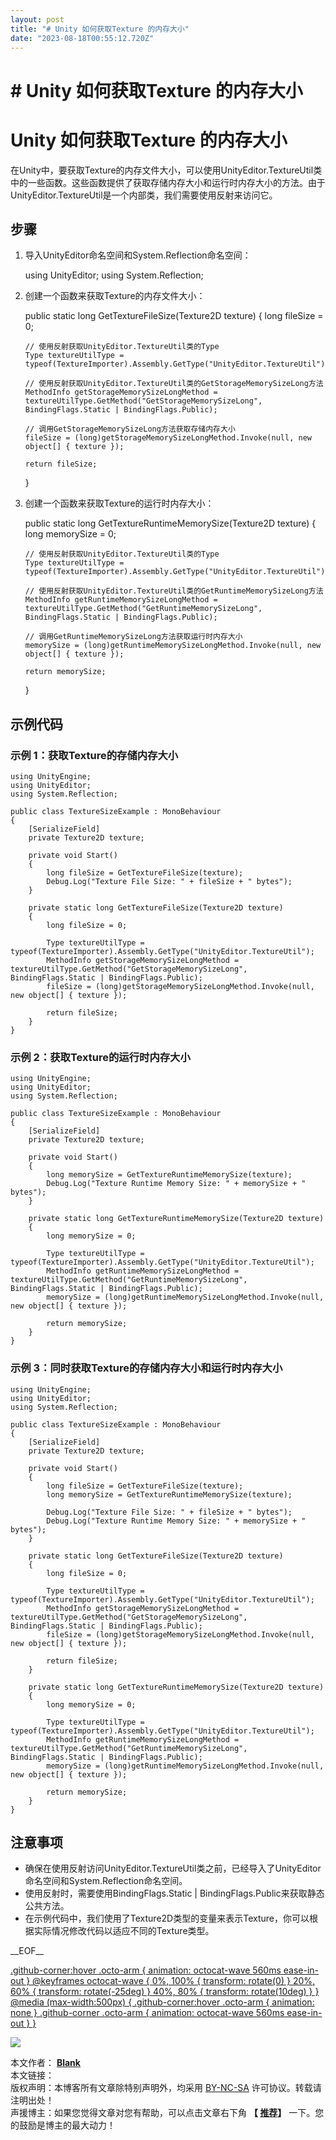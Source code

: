 ```yaml
---
layout: post
title: "# Unity 如何获取Texture 的内存大小"
date: "2023-08-18T00:55:12.720Z"
---
```

\# Unity 如何获取Texture 的内存大小
==========================

Unity 如何获取Texture 的内存大小
=======================

在Unity中，要获取Texture的内存文件大小，可以使用UnityEditor.TextureUtil类中的一些函数。这些函数提供了获取存储内存大小和运行时内存大小的方法。由于UnityEditor.TextureUtil是一个内部类，我们需要使用反射来访问它。

步骤
--

1.  导入UnityEditor命名空间和System.Reflection命名空间：

    using UnityEditor;
    using System.Reflection;
    

2.  创建一个函数来获取Texture的内存文件大小：

    public static long GetTextureFileSize(Texture2D texture)
    {
        long fileSize = 0;
    
        // 使用反射获取UnityEditor.TextureUtil类的Type
        Type textureUtilType = typeof(TextureImporter).Assembly.GetType("UnityEditor.TextureUtil");
    
        // 使用反射获取UnityEditor.TextureUtil类的GetStorageMemorySizeLong方法
        MethodInfo getStorageMemorySizeLongMethod = textureUtilType.GetMethod("GetStorageMemorySizeLong", BindingFlags.Static | BindingFlags.Public);
    
        // 调用GetStorageMemorySizeLong方法获取存储内存大小
        fileSize = (long)getStorageMemorySizeLongMethod.Invoke(null, new object[] { texture });
    
        return fileSize;
    }
    

3.  创建一个函数来获取Texture的运行时内存大小：

    public static long GetTextureRuntimeMemorySize(Texture2D texture)
    {
        long memorySize = 0;
    
        // 使用反射获取UnityEditor.TextureUtil类的Type
        Type textureUtilType = typeof(TextureImporter).Assembly.GetType("UnityEditor.TextureUtil");
    
        // 使用反射获取UnityEditor.TextureUtil类的GetRuntimeMemorySizeLong方法
        MethodInfo getRuntimeMemorySizeLongMethod = textureUtilType.GetMethod("GetRuntimeMemorySizeLong", BindingFlags.Static | BindingFlags.Public);
    
        // 调用GetRuntimeMemorySizeLong方法获取运行时内存大小
        memorySize = (long)getRuntimeMemorySizeLongMethod.Invoke(null, new object[] { texture });
    
        return memorySize;
    }
    

示例代码
----

### 示例 1：获取Texture的存储内存大小

    using UnityEngine;
    using UnityEditor;
    using System.Reflection;
    
    public class TextureSizeExample : MonoBehaviour
    {
        [SerializeField]
        private Texture2D texture;
    
        private void Start()
        {
            long fileSize = GetTextureFileSize(texture);
            Debug.Log("Texture File Size: " + fileSize + " bytes");
        }
    
        private static long GetTextureFileSize(Texture2D texture)
        {
            long fileSize = 0;
    
            Type textureUtilType = typeof(TextureImporter).Assembly.GetType("UnityEditor.TextureUtil");
            MethodInfo getStorageMemorySizeLongMethod = textureUtilType.GetMethod("GetStorageMemorySizeLong", BindingFlags.Static | BindingFlags.Public);
            fileSize = (long)getStorageMemorySizeLongMethod.Invoke(null, new object[] { texture });
    
            return fileSize;
        }
    }
    

### 示例 2：获取Texture的运行时内存大小

    using UnityEngine;
    using UnityEditor;
    using System.Reflection;
    
    public class TextureSizeExample : MonoBehaviour
    {
        [SerializeField]
        private Texture2D texture;
    
        private void Start()
        {
            long memorySize = GetTextureRuntimeMemorySize(texture);
            Debug.Log("Texture Runtime Memory Size: " + memorySize + " bytes");
        }
    
        private static long GetTextureRuntimeMemorySize(Texture2D texture)
        {
            long memorySize = 0;
    
            Type textureUtilType = typeof(TextureImporter).Assembly.GetType("UnityEditor.TextureUtil");
            MethodInfo getRuntimeMemorySizeLongMethod = textureUtilType.GetMethod("GetRuntimeMemorySizeLong", BindingFlags.Static | BindingFlags.Public);
            memorySize = (long)getRuntimeMemorySizeLongMethod.Invoke(null, new object[] { texture });
    
            return memorySize;
        }
    }
    

### 示例 3：同时获取Texture的存储内存大小和运行时内存大小

    using UnityEngine;
    using UnityEditor;
    using System.Reflection;
    
    public class TextureSizeExample : MonoBehaviour
    {
        [SerializeField]
        private Texture2D texture;
    
        private void Start()
        {
            long fileSize = GetTextureFileSize(texture);
            long memorySize = GetTextureRuntimeMemorySize(texture);
    
            Debug.Log("Texture File Size: " + fileSize + " bytes");
            Debug.Log("Texture Runtime Memory Size: " + memorySize + " bytes");
        }
    
        private static long GetTextureFileSize(Texture2D texture)
        {
            long fileSize = 0;
    
            Type textureUtilType = typeof(TextureImporter).Assembly.GetType("UnityEditor.TextureUtil");
            MethodInfo getStorageMemorySizeLongMethod = textureUtilType.GetMethod("GetStorageMemorySizeLong", BindingFlags.Static | BindingFlags.Public);
            fileSize = (long)getStorageMemorySizeLongMethod.Invoke(null, new object[] { texture });
    
            return fileSize;
        }
    
        private static long GetTextureRuntimeMemorySize(Texture2D texture)
        {
            long memorySize = 0;
    
            Type textureUtilType = typeof(TextureImporter).Assembly.GetType("UnityEditor.TextureUtil");
            MethodInfo getRuntimeMemorySizeLongMethod = textureUtilType.GetMethod("GetRuntimeMemorySizeLong", BindingFlags.Static | BindingFlags.Public);
            memorySize = (long)getRuntimeMemorySizeLongMethod.Invoke(null, new object[] { texture });
    
            return memorySize;
        }
    }
    

注意事项
----

*   确保在使用反射访问UnityEditor.TextureUtil类之前，已经导入了UnityEditor命名空间和System.Reflection命名空间。
*   使用反射时，需要使用BindingFlags.Static | BindingFlags.Public来获取静态公共方法。
*   在示例代码中，我们使用了Texture2D类型的变量来表示Texture，你可以根据实际情况修改代码以适应不同的Texture类型。

\_\_EOF\_\_

[.github-corner:hover .octo-arm { animation: octocat-wave 560ms ease-in-out } @keyframes octocat-wave { 0%, 100% { transform: rotate(0) } 20%, 60% { transform: rotate(-25deg) } 40%, 80% { transform: rotate(10deg) } } @media (max-width:500px) { .github-corner:hover .octo-arm { animation: none } .github-corner .octo-arm { animation: octocat-wave 560ms ease-in-out } }](https://github.com/alianblank/)

![](https://pic.cnblogs.com/avatar/406187/20200828011120.png)

本文作者： **[Blank](#)**  
本文链接：[](#)  
版权声明：本博客所有文章除特别声明外，均采用 [BY-NC-SA](https://creativecommons.org/licenses/by-nc-nd/4.0/ "BY-NC-SA") 许可协议。转载请注明出处！  
声援博主：如果您觉得文章对您有帮助，可以点击文章右下角 **【 [推荐](javascript:void(0);)】** 一下。您的鼓励是博主的最大动力！